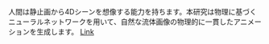 人間は静止画から4Dシーンを想像する能力を持ちます。本研究は物理に基づくニューラルネットワークを用いて、自然な流体画像の物理的に一貫したアニメーションを生成します。
[Link](http://arxiv.org/abs/2508.08254v1)


